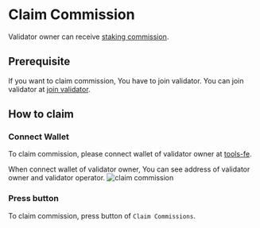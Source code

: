 # Claim Commission
Validator owner can receive [staking commission](/docs/architecture/hub-layer/consensus/incentive/1-2-reward-commission).

## Prerequisite
If you want to claim commission, You have to join validator.
You can join validator at [join validator](/docs/hub-validator/operate-validator/1-3-join-validator).

## How to claim
### Connect Wallet
To claim commission, please connect wallet of validator owner at [tools-fe](https://tools-fe.oasys.games/claim-commissions).

When connect wallet of validator owner, You can see address of validator owner and validator operator.
![claim commission](/img/docs/techdocs/oasys-pos-fe/claim_commission.png)

### Press button
To claim commission, press button of `Claim Commissions`.